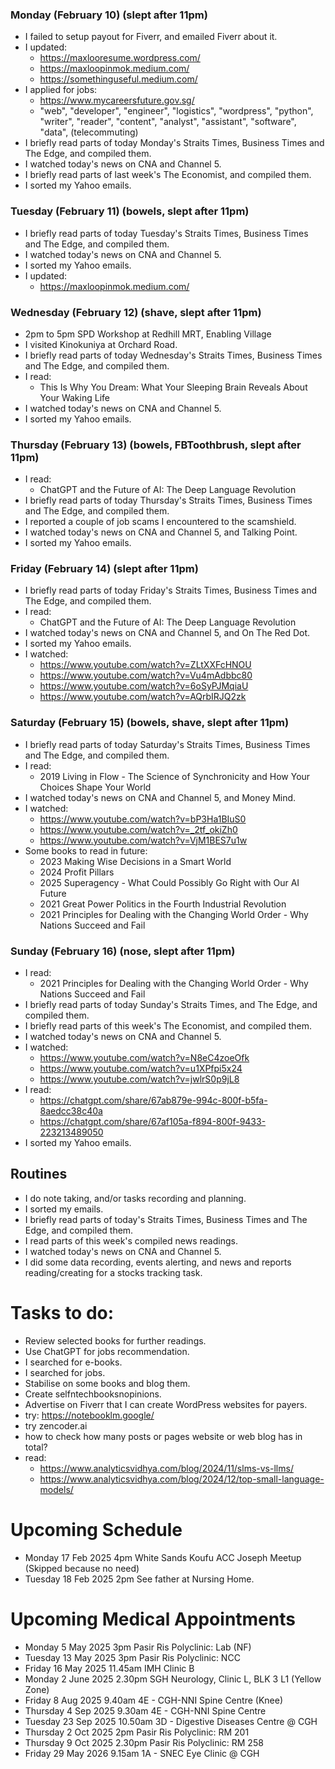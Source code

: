 ### Monday (February 10) (slept after 11pm)
- I failed to setup payout for Fiverr, and emailed Fiverr about it.
- I updated:
    - https://maxlooresume.wordpress.com/
    - https://maxloopinmok.medium.com/
    - https://somethinguseful.medium.com/
- I applied for jobs:
    - https://www.mycareersfuture.gov.sg/
    - "web", "developer", "engineer", "logistics", "wordpress", "python", "writer", "reader", "content", "analyst", "assistant", "software", "data", (telecommuting)
- I briefly read parts of today Monday's Straits Times, Business Times and The Edge, and compiled them.
- I watched today's news on CNA and Channel 5.
- I briefly read parts of last week's The Economist, and compiled them.
- I sorted my Yahoo emails.

### Tuesday (February 11) (bowels, slept after 11pm)
- I briefly read parts of today Tuesday's Straits Times, Business Times and The Edge, and compiled them.
- I watched today's news on CNA and Channel 5.
- I sorted my Yahoo emails.
- I updated:
    - https://maxloopinmok.medium.com/

### Wednesday (February 12) (shave, slept after 11pm)
- 2pm to 5pm SPD Workshop at Redhill MRT, Enabling Village
- I visited Kinokuniya at Orchard Road.
- I briefly read parts of today Wednesday's Straits Times, Business Times and The Edge, and compiled them.
- I read:
    - This Is Why You Dream: What Your Sleeping Brain Reveals About Your Waking Life
- I watched today's news on CNA and Channel 5.
- I sorted my Yahoo emails.

### Thursday (February 13) (bowels, FBToothbrush, slept after 11pm)
- I read:
    - ChatGPT and the Future of AI: The Deep Language Revolution
- I briefly read parts of today Thursday's Straits Times, Business Times and The Edge, and compiled them.
- I reported a couple of job scams I encountered to the scamshield.
- I watched today's news on CNA and Channel 5, and Talking Point.
- I sorted my Yahoo emails.

### Friday (February 14) (slept after 11pm)
- I briefly read parts of today Friday's Straits Times, Business Times and The Edge, and compiled them.
- I read:
    - ChatGPT and the Future of AI: The Deep Language Revolution
- I watched today's news on CNA and Channel 5, and On The Red Dot.
- I sorted my Yahoo emails.
- I watched:
    - https://www.youtube.com/watch?v=ZLtXXFcHNOU
    - https://www.youtube.com/watch?v=Vu4mAdbbc80
    - https://www.youtube.com/watch?v=6oSyPJMqiaU
    - https://www.youtube.com/watch?v=AQrbIRJQ2zk

### Saturday (February 15) (bowels, shave, slept after 11pm)
- I briefly read parts of today Saturday's Straits Times, Business Times and The Edge, and compiled them.
- I read:
    - 2019 Living in Flow - The Science of Synchronicity and How Your Choices Shape Your World
- I watched today's news on CNA and Channel 5, and Money Mind.
- I watched:
    - https://www.youtube.com/watch?v=bP3Ha1BIuS0
    - https://www.youtube.com/watch?v=_2tf_okiZh0
    - https://www.youtube.com/watch?v=VjM1BES7u1w
- Some books to read in future:
    - 2023 Making Wise Decisions in a Smart World
    - 2024 Profit Pillars
    - 2025 Superagency - What Could Possibly Go Right with Our AI Future
    - 2021 Great Power Politics in the Fourth Industrial Revolution
    - 2021 Principles for Dealing with the Changing World Order - Why Nations Succeed and Fail

### Sunday (February 16) (nose, slept after 11pm)
- I read:
    - 2021 Principles for Dealing with the Changing World Order - Why Nations Succeed and Fail
- I briefly read parts of today Sunday's Straits Times, and The Edge, and compiled them.
- I briefly read parts of this week's The Economist, and compiled them.
- I watched today's news on CNA and Channel 5.
- I watched:
    - https://www.youtube.com/watch?v=N8eC4zoeOfk
    - https://www.youtube.com/watch?v=u1XPfpi5x24
    - https://www.youtube.com/watch?v=jwlrS0p9jL8
- I read:
    - https://chatgpt.com/share/67ab879e-994c-800f-b5fa-8aedcc38c40a
    - https://chatgpt.com/share/67af105a-f894-800f-9433-223213489050
- I sorted my Yahoo emails.



## Routines
- I do note taking, and/or tasks recording and planning.
- I sorted my emails.
- I briefly read parts of today's Straits Times, Business Times and The Edge, and compiled them.
- I read parts of this week's compiled news readings.
- I watched today's news on CNA and Channel 5.
- I did some data recording, events alerting, and news and reports reading/creating for a stocks tracking task.

# Tasks to do:
- Review selected books for further readings.
- Use ChatGPT for jobs recommendation.
- I searched for e-books.
- I searched for jobs.
- Stabilise on some books and blog them.
- Create selfntechbooksnopinions.
- Advertise on Fiverr that I can create WordPress websites for payers.
- try: https://notebooklm.google/
- try zencoder.ai
- how to check how many posts or pages website or web blog has in total?
- read:
    - https://www.analyticsvidhya.com/blog/2024/11/slms-vs-llms/
    - https://www.analyticsvidhya.com/blog/2024/12/top-small-language-models/

# Upcoming Schedule
- Monday 17 Feb 2025 4pm White Sands Koufu ACC Joseph Meetup (Skipped because no need)
- Tuesday 18 Feb 2025 2pm See father at Nursing Home.

# Upcoming Medical Appointments
- Monday 5 May 2025 3pm Pasir Ris Polyclinic: Lab (NF)
- Tuesday 13 May 2025 3pm Pasir Ris Polyclinic: NCC
- Friday 16 May 2025 11.45am IMH Clinic B
- Monday 2 June 2025 2.30pm SGH Neurology, Clinic L, BLK 3 L1 (Yellow Zone)
- Friday 8 Aug 2025 9.40am 4E - CGH-NNI Spine Centre (Knee)
- Thursday 4 Sep 2025 9.30am 4E - CGH-NNI Spine Centre
- Tuesday 23 Sep 2025 10.50am 3D - Digestive Diseases Centre @ CGH
- Thursday 2 Oct 2025 2pm Pasir Ris Polyclinic: RM 201
- Thursday 9 Oct 2025 2.30pm Pasir Ris Polyclinic: RM 258
- Friday 29 May 2026 9.15am 1A - SNEC Eye Clinic @ CGH
